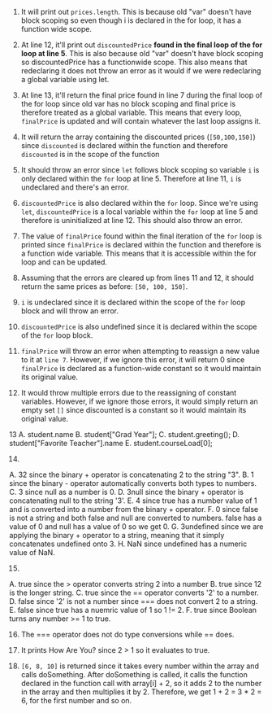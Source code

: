 1. It will print out `prices.length`. This is because old "var" doesn't have block scoping so even though i is declared in the for loop, it has a function wide scope.
2. At line 12, it'll print out `discountedPrice` __found in the final loop of the for loop at line 5__. This is also because old "var" doesn't have block scoping so discountedPrice has a functionwide scope.
This also means that redeclaring it does not throw an error as it would if we were redeclaring a global variable using let.
3. At line 13, it'll return the final price found in line 7 during the final loop of the for loop since old var has no block scoping and final price is therefore treated as a global variable.
This means that every loop, `finalPrice` is updated and will contain whatever the last loop assigns it.
4. It will return the array containing the discounted prices (`[50,100,150]`) since `discounted` is declared within the function and therefore `discounted` is in the scope of the function

5. It should throw an error since `let` follows block scoping so variable `i` is only declared within the `for` loop at line 5. Therefore at line 11, `i` is undeclared and there's an error.
6. `discountedPrice` is also declared within the `for` loop. Since we're using `let`, `discountedPrice` is a local variable within the `for` loop at line 5 and therefore is uninitialized at line 12. This should also throw an error.
7. The value of `finalPrice` found within the final iteration of the `for` loop is printed since `finalPrice` is declared within the function and therefore is a function wide variable. This means that it is accessible within the for loop and can be updated.
8. Assuming that the errors are cleared up from lines 11 and 12, it should return the same prices as before: `[50, 100, 150]`.

9. `i` is undeclared since it is declared within the scope of the `for` loop block and will throw an error.
10. `discountedPrice` is also undefined since it is declared within the scope of the `for` loop block.
11. `finalPrice` will throw an error when attempting to reassign a new value to it at `line 7`. However, if we ignore this error, it will return 0 since `finalPrice` is declared as a function-wide constant so it would maintain its original value.
12. It would throw multiple errors due to the reassigning of constant variables. However, if we ignore those errors, it would simply return an empty set `[]` since discounted is a constant so it would maintain its original value.

13
A. student.name
B. student["Grad Year"];
C. student.greeting();
D. student["Favorite Teacher"].name
E. student.courseLoad[0];

14.
A. 32 since the binary + operator is concatenating 2 to the string "3".
B. 1 since the binary - operator automatically converts both types to numbers.
C. 3 since null as a number is 0.
D. 3null since the binary + operator is concatenating null to the string '3'.
E. 4 since true has a number value of 1 and is converted into a number from the binary + operator.
F. 0 since false is not a string and both false and null are converted to numbers. false has a value of 0 and null has a value of 0 so we get 0.
G. 3undefined since we are applying the binary + operator to a string, meaning that it simply concatenates undefined onto 3.
H. NaN since undefined has a numeric value of NaN.

15.
A. true since the > operator converts string 2 into a number
B. true since 12 is the longer string.
C. true since the == operator converts '2' to a number.
D. false since '2' is not a number since === does not convert 2 to a string.
E. false since true has a nuemric value of 1 so 1 != 2.
F. true since Boolean turns any number >= 1 to true.

16. The === operator does not do type conversions while == does.

17. It prints How Are You? since 2 > 1 so it evaluates to true.

19. `[6, 8, 10]` is returned since it takes every number within the array and calls doSomething. After doSomething is called, it calls the function declared in the function call with array[i] + 2, so it adds 2 to the number in the array and then multiplies it by 2. Therefore, we get 1 + 2 = 3 * 2 = 6, for the first number and so on.
